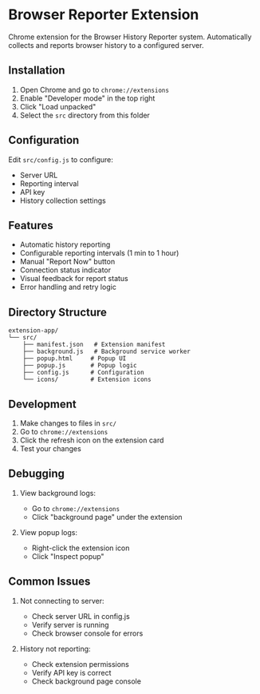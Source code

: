 # Browser Reporter Extension

Chrome extension for the Browser History Reporter system. Automatically collects and reports browser history to a configured server.

## Installation

1. Open Chrome and go to `chrome://extensions`
2. Enable "Developer mode" in the top right
3. Click "Load unpacked"
4. Select the `src` directory from this folder

## Configuration

Edit `src/config.js` to configure:
- Server URL
- Reporting interval
- API key
- History collection settings

## Features

- Automatic history reporting
- Configurable reporting intervals (1 min to 1 hour)
- Manual "Report Now" button
- Connection status indicator
- Visual feedback for report status
- Error handling and retry logic

## Directory Structure

```
extension-app/
└── src/
    ├── manifest.json   # Extension manifest
    ├── background.js   # Background service worker
    ├── popup.html     # Popup UI
    ├── popup.js       # Popup logic
    ├── config.js      # Configuration
    └── icons/         # Extension icons
```

## Development

1. Make changes to files in `src/`
2. Go to `chrome://extensions`
3. Click the refresh icon on the extension card
4. Test your changes

## Debugging

1. View background logs:
   - Go to `chrome://extensions`
   - Click "background page" under the extension

2. View popup logs:
   - Right-click the extension icon
   - Click "Inspect popup"

## Common Issues

1. Not connecting to server:
   - Check server URL in config.js
   - Verify server is running
   - Check browser console for errors

2. History not reporting:
   - Check extension permissions
   - Verify API key is correct
   - Check background page console 